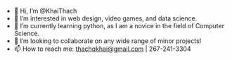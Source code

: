 - 👋 Hi, I’m @KhaiThach
- 👀 I’m interested in web design, video games, and data science.
- 🌱 I’m currently learning python, as I am a novice in the field of Computer Science.
- 💞️ I’m looking to collaborate on any wide range of minor projects!
- 📫 How to reach me: thachqkhai@gmail.com | 267-241-3304

<!---
KhaiThach/KhaiThach is a ✨ special ✨ repository because its `README.md` (this file) appears on your GitHub profile.
You can click the Preview link to take a look at your changes.
--->
